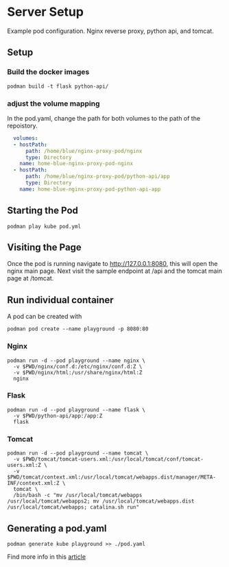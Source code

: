 # Server Setup

Example pod configuration. Nginx reverse proxy, python api, and tomcat.

## Setup

### Build the docker images

```
podman build -t flask python-api/
```

### adjust the volume mapping 

In the pod.yaml, change the path for both volumes to the path of the repoistory.

```yaml
  volumes:
  - hostPath:
      path: /home/blue/nginx-proxy-pod/nginx
      type: Directory
    name: home-blue-nginx-proxy-pod-nginx
  - hostPath:
      path: /home/blue/nginx-proxy-pod/python-api/app
      type: Directory
    name: home-blue-nginx-proxy-pod-python-api-app
```

## Starting the Pod

```shell
podman play kube pod.yml
```

## Visiting the Page

Once the pod is running navigate to http://127.0.0.1:8080, this will open the nginx main page.
Next visit the sample endpoint at /api and the tomcat main page at /tomcat.

## Run individual container

A pod can be created with 

```shell
podman pod create --name playground -p 8080:80
```

### Nginx

```shell
podman run -d --pod playground --name nginx \
  -v $PWD/nginx/conf.d:/etc/nginx/conf.d:Z \
  -v $PWD/nginx/html:/usr/share/nginx/html:Z
  nginx
```

### Flask

```shell
podman run -d --pod playground --name flask \
  -v $PWD/python-api/app:/app:Z 
  flask
```

### Tomcat

```shell
podman run -d --pod playground --name tomcat \
  -v $PWD/tomcat/tomcat-users.xml:/usr/local/tomcat/conf/tomcat-users.xml:Z \
  -v $PWD/tomcat/context.xml:/usr/local/tomcat/webapps.dist/manager/META-INF/context.xml:Z \
  tomcat \
  /bin/bash -c "mv /usr/local/tomcat/webapps /usr/local/tomcat/webapps2; mv /usr/local/tomcat/webapps.dist /usr/local/tomcat/webapps; catalina.sh run"
```

## Generating a pod.yaml

```shell
podman generate kube playground >> ./pod.yaml
```

Find more info in this [article](https://www.redhat.com/sysadmin/compose-podman-pods)
